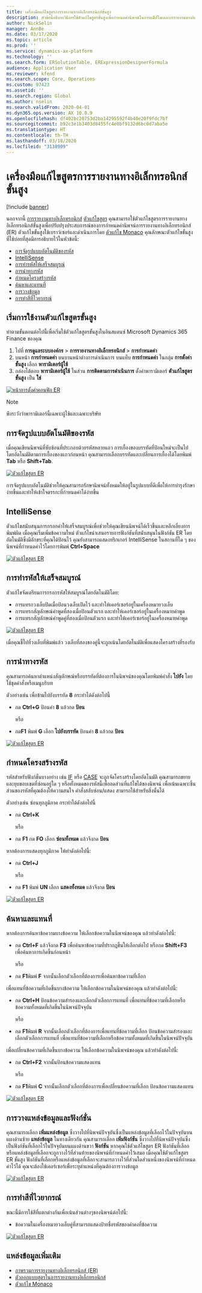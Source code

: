 ```yaml
---
title: เครื่องมือแก้ไขสูตรการรายงานทางอิเล็กทรอนิกส์ขั้นสูง
description: หัวข้อนี้อธิบายวิธีการใช้ตัวแก้ไขสูตรขั้นสูงเพื่อกำหนดค่านิพจน์ในการแม็ปโมเดลการรายงานทางอิเล็กทรอนิกส์ (ER) กับส่วนประกอบรูปแบบ
author: NickSelin
manager: AnnBe
ms.date: 03/17/2020
ms.topic: article
ms.prod: ''
ms.service: dynamics-ax-platform
ms.technology: ''
ms.search.form: ERSolutionTable, ERExpressionDesignerFormula
audience: Application User
ms.reviewer: kfend
ms.search.scope: Core, Operations
ms.custom: 97423
ms.assetid: ''
ms.search.region: Global
ms.author: nselin
ms.search.validFrom: 2020-04-01
ms.dyn365.ops.version: AX 10.0.9
ms.openlocfilehash: df402bc20753d2ba14295592f4b40e20f9fdc7bf
ms.sourcegitcommit: b92c3e1b3403d0455fc4e0bf9132d6bc0d7aba5e
ms.translationtype: HT
ms.contentlocale: th-TH
ms.lasthandoff: 03/18/2020
ms.locfileid: "3138909"
---
```

# <a name="electronic-reporting-advanced-formula-editor"></a>เครื่องมือแก้ไขสูตรการรายงานทางอิเล็กทรอนิกส์ขั้นสูง

[!include [banner](../includes/banner.md)]

นอกจากนี้ [การรายงานทางอิเล็กทรอนิกส์](general-electronic-reporting.md) [ตัวแก้ไขสูตร](general-electronic-reporting-formula-designer.md) คุณสามารถใช้ตัวแก้ไขสูตรการรายงานทางอิเล็กทรอนิกส์ขั้นสูงเพื่อปรับปรุงประสบการณ์ของการกำหนดค่านิพจน์การรายงานทางอิเล็กทรอนิกส์ (ER) ตัวแก้ไขขั้นสูงใช้เบราว์เซอร์และดำเนินการโดย [ตัวแก้ไข Monaco](https://microsoft.github.io/monaco-editor) คุณลักษณะตัวแก้ไขขั้นสูงที่ใช้บ่อยที่สุดมีการอธิบายไว้ในหัวข้อนี้:

- [การจัดรูปแบบอัตโนมัติของรหัส](#Autoformatting)
- [IntelliSense](#IntelliSense)
- [การทำรหัสให้เสร็จสมบูรณ์](#CodeCompletion)
- [การนำทางรหัส](#CodeNavigation)
- [กำหนดโครงสร้างรหัส](#CodeStructuring)
- [ค้นหาและแทนที่](#FindAndReplace)
- [การวางข้อมูล](#DataPasting)
- [การทำสีที่ไวยากรณ์](#SyntaxColorization)

## <a name=""></a><a name="ActivateAdvEditor">เริ่มการใช้งานตัวแก้ไขสูตรขั้นสูง</a>

ทำตามขั้นตอนต่อไปนี้เพื่อเริ่มใช้ตัวแก้ไขสูตรขั้นสูงในอินสแตนซ์ Microsoft Dynamics 365 Finance ของคุณ

1.  ไปที่ **การดูแลระบบองค์กร** \> **การรายงานทางอิเล็กทรอนิกส์** \> **การกำหนดค่า**
2.  บนหน้า **การกำหนดค่า** บนบานหน้าต่างการดำเนินการ บนแท็บ **การกำหนดค่า** ในกลุ่ม **การตั้งค่าขั้นสูง** เลือก **พารามิเตอร์ผู้ใช้**
3.  กล่องโต้ตอบ **พารามิเตอร์ผู้ใช้** ในส่วน **การติดตามการดำเนินการ** ตั้งค่าพารามิเตอร์ **ตัวแก้ไขสูตรขั้นสูง** เป็น **ใช่**

[![หน้าการตั้งค่าคอนฟิก ER](./media/ER-AdvEditor-Activate.png)](./media/ER-AdvEditor-Activate.png)

> [!NOTE]
> พึงระวังว่าพารามิเตอร์นี้เฉพาะผู้ใช้และเฉพาะบริษัท

## <a name=""></a><a name="Autoformatting">การจัดรูปแบบอัตโนมัติของรหัส</a>

เมื่อคุณเขียนนิพจน์ที่ซับซ้อนที่ประกอบด้วยรหัสหลายแถว การเยื้องของบรรทัดที่ป้อนใหม่จะเป็นไปโดยอัตโนมัติตามการเยื้องของแถวก่อนหน้า คุณสามารถเลือกบรรทัดและเปลี่ยนการเยื้องได้โดยพิมพ์ **Tab** หรือ **Shift+Tab**.

[![ตัวแก้ไขสูตร ER](./media/ER-AdvEditor-Indentation.gif)](./media/ER-AdvEditor-Indentation.gif)

การจัดรูปแบบอัตโนมัติช่วยให้คุณสามารถรักษานิพจน์ทั้งหมดให้อยู่ในรูปแบบที่ดีเพื่อให้การบำรุงรักษาง่ายขึ้นและทำให้เข้าใจตรรกะที่กำหนดค่าได้ง่ายขึ้น

## <a name=""></a><a name="IntelliSense">IntelliSense</a>

ตัวแก้ไขสนับสนุนการกรอกคำให้เสร็จสมบูรณ์เพื่อช่วยให้คุณเขียนนิพจน์ได้เร็วขึ้นและหลีกเลี่ยงการพิมพ์ผิด เมื่อคุณเริ่มเพิ่มข้อความใหม่ ตัวแก้ไขนำเสนอรายการฟังก์ชันที่สนับสนุนในฟังก์ชัน ER โดยอัตโนมัติซึ่งมีอักขระที่คุณได้ป้อนไว้ คุณยังสามารถแสดงทริกเกอร์ IntelliSense ในสถานที่ใด ๆ ของนิพจน์ที่กำหนดค่าไว้โดยการพิมพ์ **Ctrl+Space**

[![ตัวแก้ไขสูตร ER](./media/ER-AdvEditor-Intelisense.gif)](./media/ER-AdvEditor-Intelisense.gif)

## <a name=""></a><a name="CodeCompletion">การทำรหัสให้เสร็จสมบูรณ์</a>

ตัวแก้ไขจัดเตรียมการกรอกรหัสให้สมบูรณ์โดยอัตโนมัติโดย:

- การแทรกวงเล็บปิดเมื่อป้อนวงเล็บเปิดไว้ และทำให้เคอร์เซอร์อยู่ในเครื่องหมายวงเล็บ
- การแทรกสัญลักษณ์คำพูดที่สองเมื่อป้อนตัวแรก และทำให้เคอร์เซอร์อยู่ในเครื่องหมายคำพูด
- การแทรกสัญลักษณ์คำพูดคู่ที่สองเมื่อป้อนตัวแรก และทำให้เคอร์เซอร์อยู่ในเครื่องหมายคำพูด

[![ตัวแก้ไขสูตร ER](./media/ER-AdvEditor-CodeCompletion.gif)](./media/ER-AdvEditor-CodeCompletion.gif)

เมื่อคุณชี้ไปที่วงเล็บที่พิมพ์แล้ว วงเล็บที่สองของคู่นี้จะถูกเน้นโดยอัตโนมัติเพื่อแสดงโครงสร้างที่รองรับ

## <a name=""></a><a name="CodeNavigation">การนำทางรหัส</a>

คุณสามารถค้นหาตำแหน่งสัญลักษณ์หรือบรรทัดที่ต้องการในนิพจน์ของคุณโดยพิมพ์คำสั่ง **ไปยัง** โดยใช้ชุดคำสั่งหรือเมนูบริบท

ตัวอย่างเช่น เพื่อข้ามไปยังบรรทัด **8** กระทำได้ดังต่อไปนี้

- กด **Ctrl+G** ป้อนค่า **8** แล้วกด **ป้อน**

  หรือ

- กด**F1** พิมพ์ **G** เลือก **ไปยังบรรทัด** ป้อนค่า **8** แล้วกด **ป้อน**

[![ตัวแก้ไขสูตร ER](./media/ER-AdvEditor-Goto.gif)](./media/ER-AdvEditor-Goto.gif)

## <a name=""></a><a name="CodeStructuring">กำหนดโครงสร้างรหัส</a>

รหัสสำหรับฟังก์ชั่นบางอย่าง เช่น [IF](er-functions-logical-if.md) หรือ [CASE](er-functions-logical-case.md) จะถูกจัดโครงสร้างโดยอัตโนมัติ คุณสามารถขยายและยุบขอบเขตที่ซ่อนอยู่ใด ๆ หรือทั้งหมดของรหัสนี้เพื่อลดส่วนที่แก้ไขได้ของนิพจน์ เพื่อเน้นเฉพาะชิ้นส่วนของรหัสที่คุณต้องให้ความสนใจ คำสั่งสลับซ่อน/แสดง สามารถใช้สำหรับสิ่งนั้นได้

ตัวอย่างเช่น ซ่อนทุกภูมิภาค กระทำได้ดังต่อไปนี้

- กด **Ctrl+K**

  หรือ

- กด **F1** กด **FO** เลือก **ซ่อนทั้งหมด** แล้วจึงกด **ป้อน**

หากต้องการแสดงทุกภูมิภาค ให้ทำดังต่อไปนี้:

- กด **Ctrl+J**

  หรือ
  
- กด **F1** พิมพ์ **UN** เลือก **แสดงทั้งหมด** แล้วจึงกด **ป้อน**

[![ตัวแก้ไขสูตร ER](./media/ER-AdvEditor-ToggleFold.gif)](./media/ER-AdvEditor-ToggleFold.gif)

## <a name=""></a><a name="FindAndReplace">ค้นหาและแทนที่</a>

หากต้องการค้นหาข้อความบางข้อความ ให้เลือกข้อความในนิพจน์ของคุณ แล้วทำดังต่อไปนี้:

- กด **Ctrl+F** แล้วจึงกด **F3** เพื่อค้นหาข้อความที่ปรากฎขึ้นให้เลือกต่อไป หรือกด **Shift+F3** เพื่อค้นหาการเกิดขึ้นก่อนหน้า

  หรือ
  
- กด **F1**พิมพ์ **F** จากนั้นเลือกตัวเลือกที่ต้องการเพื่อค้นหาข้อความที่เลือก

เพื่อแทนที่ข้อความที่เกิดขึ้นบางข้อความ ให้เลือกข้อความในนิพจน์ของคุณ แล้วทำดังต่อไปนี้:

- กด **Ctrl+H** ป้อนข้อความสำรองและเลือกตัวเลือกการแทนที่ เพื่อแทนที่ข้อความที่เลือกหรือข้อความทั้งหมดที่เกิดขึ้นในนิพจน์ปัจจุบัน

  หรือ
  
- กด **F1**พิมพ์ **R** จากนั้นเลือกตัวเลือกที่ต้องการเพื่อแทนที่ข้อความที่เลือก ป้อนข้อความสำรองและเลือกตัวเลือกการแทนที่ เพื่อแทนที่ข้อความที่เลือกหรือข้อความทั้งหมดที่เกิดขึ้นในนิพจน์ปัจจุบัน

เพื่อเปลี่ยนข้อความที่เกิดขึ้นบางข้อความ ให้เลือกข้อความในนิพจน์ของคุณ แล้วทำดังต่อไปนี้:

- กด **Ctrl+F2** จากนั้นป้อนข้อความแสดงแทน

  หรือ
  
- กด **F1**พิมพ์ **C** จากนั้นเลือกตัวเลือกที่ต้องการเพื่อเปลี่ยนข้อความที่เลือก ป้อนข้อความแสดงแทน

[![ตัวแก้ไขสูตร ER](./media/ER-AdvEditor-Find.gif)](./media/ER-AdvEditor-Find.gif)

## <a name=""></a><a name="DataPasting">การวางแหล่งข้อมูลและฟังก์ชั่น</a>

คุณสามารถเลือก **เพิ่มแหล่งข้อมูล** ซึ่งวางไปที่นิพจน์ปัจจุบันซึ่งเป็นแหล่งข้อมูลที่เลือกไว้ในปัจจุบันบนแผงด้านซ้าย **แหล่งข้อมูล** ในทางเดียวกัน คุณสามารถเลือก **เพิ่มฟังก์ชัน** ซึ่งวางไปที่นิพจน์ปัจจุบันซึ่งเป็นฟังก์ชันที่เลือกไว้ในปัจจุบันบนแผงด้านขวา **ฟังก์ชัน** หากคุณใช้ตัวแก้ไขสูตร ER ฟังก์ชันที่เลือกหรือแหล่งข้อมูลที่เลือกจะถูกวางไว้ที่ส่วนท้ายของนิพจน์ที่กำหนดค่าไว้เสมอ เมื่อคุณใช้ตัวแก้ไขสูตร ER ขั้นสูง ฟังก์ชันที่เลือกหรือแหล่งข้อมูลที่เลือกจะสามารถวางไว้ที่ส่วนใดส่วนหนึ่งของนิพจน์ที่กำหนดค่าไว้ได้ คุณจะต้องใช้เคอร์เซอร์เพื่อระบุตำแหน่งที่คุณต้องการวางข้อมูล

[![ตัวแก้ไขสูตร ER](./media/ER-AdvEditor-PasteValue.gif)](./media/ER-AdvEditor-PasteValue.gif)

## <a name=""></a><a name="SyntaxColorization">การทำสีที่ไวยากรณ์</a>

ขณะนี้มีการใช้สีที่แตกต่างกันเพื่อเน้นส่วนต่างๆของนิพจน์ต่อไปนี้:

- ข้อความในเครื่องหมายวงเล็บคู่ที่สามารถแสดงป้ายชื่อรหัสของค่าคงที่ข้อความ

[![ตัวแก้ไขสูตร ER](./media/ER-AdvEditor-SyntaxColorization.png)](./media/ER-AdvEditor-SyntaxColorization.png)

## <a name="additional-resources"></a>แหล่งข้อมูลเพิ่มเติม

- [ภาพรวมการรายงานทางอิเล็กทรอนิกส์ (ER)](general-electronic-reporting.md)
- [ตัวออกแบบสูตรในการรายงานทางอิเล็กทรอนิกส์](general-electronic-reporting-formula-designer.md)
- [ตัวแก้ไข Monaco](https://microsoft.github.io/monaco-editor)
